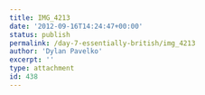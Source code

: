 ```yaml
---
title: IMG_4213
date: '2012-09-16T14:24:47+00:00'
status: publish
permalink: /day-7-essentially-british/img_4213
author: 'Dylan Pavelko'
excerpt: ''
type: attachment
id: 438
---
```

<!DOCTYPE html PUBLIC "-//W3C//DTD HTML 4.0 Transitional//EN" "http://www.w3.org/TR/REC-html40/loose.dtd">
<?xml encoding="UTF-8">
